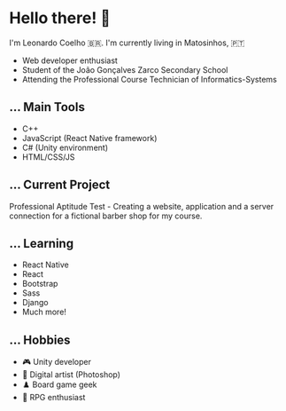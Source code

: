 # Hello there! 👋

I'm Leonardo Coelho :brazil:. 
I'm currently living in Matosinhos, :portugal:

- Web developer enthusiast
- Student of the João Gonçalves Zarco Secondary School
- Attending the Professional Course Technician of Informatics-Systems

## ... Main Tools

- C++
- JavaScript (React Native framework)
- C# (Unity environment)
- HTML/CSS/JS

## ... Current Project

Professional Aptitude Test - Creating a website, application and a server connection for a fictional barber shop for my course.

## ... Learning

- React Native
- React
- Bootstrap
- Sass
- Django
- Much more!

## ... Hobbies

- :video_game: Unity developer
- :art: Digital artist (Photoshop)
- :chess_pawn: Board game geek
- :game_die: RPG enthusiast
